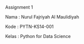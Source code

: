 Assignment 1 

Nama : Nurul Fajriyah Al Maulidiyah

Kode : PYTN-KS14-001

Kelas : Python for Data Science

